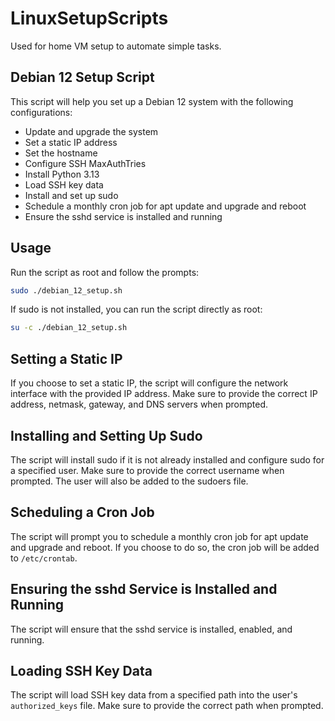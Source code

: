 # LinuxSetupScripts

Used for home VM setup to automate simple tasks.

## Debian 12 Setup Script

This script will help you set up a Debian 12 system with the following configurations:
- Update and upgrade the system
- Set a static IP address
- Set the hostname
- Configure SSH MaxAuthTries
- Install Python 3.13
- Load SSH key data
- Install and set up sudo
- Schedule a monthly cron job for apt update and upgrade and reboot
- Ensure the sshd service is installed and running

## Usage

Run the script as root and follow the prompts:

```bash
sudo ./debian_12_setup.sh
```

If sudo is not installed, you can run the script directly as root:

```bash
su -c ./debian_12_setup.sh
```

## Setting a Static IP

If you choose to set a static IP, the script will configure the network interface with the provided IP address. Make sure to provide the correct IP address, netmask, gateway, and DNS servers when prompted.

## Installing and Setting Up Sudo

The script will install sudo if it is not already installed and configure sudo for a specified user. Make sure to provide the correct username when prompted. The user will also be added to the sudoers file.

## Scheduling a Cron Job

The script will prompt you to schedule a monthly cron job for apt update and upgrade and reboot. If you choose to do so, the cron job will be added to `/etc/crontab`.

## Ensuring the sshd Service is Installed and Running

The script will ensure that the sshd service is installed, enabled, and running.

## Loading SSH Key Data

The script will load SSH key data from a specified path into the user's `authorized_keys` file. Make sure to provide the correct path when prompted.
